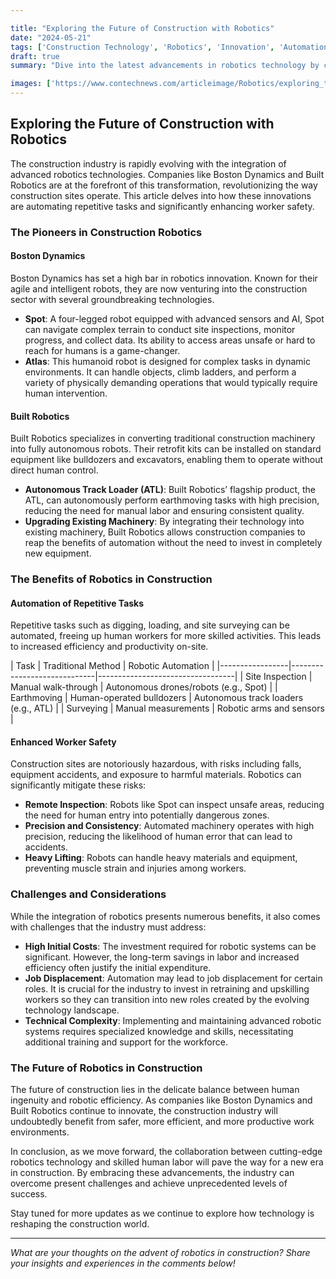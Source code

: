 ```yaml
---

title: "Exploring the Future of Construction with Robotics"
date: "2024-05-21"
tags: ['Construction Technology', 'Robotics', 'Innovation', 'Automation', 'Worker Safety', 'Boston Dynamics', 'Built Robotics', 'Construction Site Operations']
draft: true
summary: "Dive into the latest advancements in robotics technology by companies like Boston Dynamics and Built Robotics, and how they are transforming construction site operations by automating repetitive tasks and enhancing worker safety."

images: ['https://www.contechnews.com/articleimage/Robotics/exploring_the_future_of_construction_with_robotics.webp']
---
```


## Exploring the Future of Construction with Robotics

The construction industry is rapidly evolving with the integration of advanced robotics technologies. Companies like Boston Dynamics and Built Robotics are at the forefront of this transformation, revolutionizing the way construction sites operate. This article delves into how these innovations are automating repetitive tasks and significantly enhancing worker safety.

### The Pioneers in Construction Robotics

#### Boston Dynamics

Boston Dynamics has set a high bar in robotics innovation. Known for their agile and intelligent robots, they are now venturing into the construction sector with several groundbreaking technologies.

- **Spot**: A four-legged robot equipped with advanced sensors and AI, Spot can navigate complex terrain to conduct site inspections, monitor progress, and collect data. Its ability to access areas unsafe or hard to reach for humans is a game-changer.
- **Atlas**: This humanoid robot is designed for complex tasks in dynamic environments. It can handle objects, climb ladders, and perform a variety of physically demanding operations that would typically require human intervention.

#### Built Robotics

Built Robotics specializes in converting traditional construction machinery into fully autonomous robots. Their retrofit kits can be installed on standard equipment like bulldozers and excavators, enabling them to operate without direct human control.

- **Autonomous Track Loader (ATL)**: Built Robotics’ flagship product, the ATL, can autonomously perform earthmoving tasks with high precision, reducing the need for manual labor and ensuring consistent quality.
- **Upgrading Existing Machinery**: By integrating their technology into existing machinery, Built Robotics allows construction companies to reap the benefits of automation without the need to invest in completely new equipment.

### The Benefits of Robotics in Construction

#### Automation of Repetitive Tasks

Repetitive tasks such as digging, loading, and site surveying can be automated, freeing up human workers for more skilled activities. This leads to increased efficiency and productivity on-site.

<div style="overflow-x:auto;">
| Task            | Traditional Method          | Robotic Automation               | 
|-----------------|-----------------------------|----------------------------------| 
| Site Inspection | Manual walk-through         | Autonomous drones/robots (e.g., Spot) |
| Earthmoving     | Human-operated bulldozers   | Autonomous track loaders (e.g., ATL)  | 
| Surveying       | Manual measurements         | Robotic arms and sensors          |
</div>

#### Enhanced Worker Safety

Construction sites are notoriously hazardous, with risks including falls, equipment accidents, and exposure to harmful materials. Robotics can significantly mitigate these risks:

- **Remote Inspection**: Robots like Spot can inspect unsafe areas, reducing the need for human entry into potentially dangerous zones.
- **Precision and Consistency**: Automated machinery operates with high precision, reducing the likelihood of human error that can lead to accidents.
- **Heavy Lifting**: Robots can handle heavy materials and equipment, preventing muscle strain and injuries among workers.

### Challenges and Considerations

While the integration of robotics presents numerous benefits, it also comes with challenges that the industry must address:

- **High Initial Costs**: The investment required for robotic systems can be significant. However, the long-term savings in labor and increased efficiency often justify the initial expenditure.
- **Job Displacement**: Automation may lead to job displacement for certain roles. It is crucial for the industry to invest in retraining and upskilling workers so they can transition into new roles created by the evolving technology landscape.
- **Technical Complexity**: Implementing and maintaining advanced robotic systems requires specialized knowledge and skills, necessitating additional training and support for the workforce.

### The Future of Robotics in Construction

The future of construction lies in the delicate balance between human ingenuity and robotic efficiency. As companies like Boston Dynamics and Built Robotics continue to innovate, the construction industry will undoubtedly benefit from safer, more efficient, and more productive work environments.

In conclusion, as we move forward, the collaboration between cutting-edge robotics technology and skilled human labor will pave the way for a new era in construction. By embracing these advancements, the industry can overcome present challenges and achieve unprecedented levels of success.

Stay tuned for more updates as we continue to explore how technology is reshaping the construction world.

---

*What are your thoughts on the advent of robotics in construction? Share your insights and experiences in the comments below!*
```